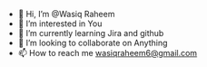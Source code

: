 - 👋 Hi, I’m @Wasiq Raheem
- 👀 I’m interested in You
- 🌱 I’m currently learning Jira and github
- 💞️ I’m looking to collaborate on Anything 
- 📫 How to reach me wasiqraheem6@gmail.com

<!---
Wasiiiq/Wasiiiq is a ✨ special ✨ repository because its `README.md` (this file) appears on your GitHub profile.
You can click the Preview link to take a look at your changes.
--->
